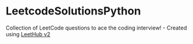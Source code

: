 # LeetcodeSolutionsPython
Collection of LeetCode questions to ace the coding interview! - Created using [LeetHub v2](https://github.com/arunbhardwaj/LeetHub-2.0)
